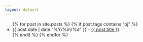 ```yaml
---
layout: default
---
```


<ul>
    {% for post in site.posts %}
        {% if post.tags contains "oj" %}
        <li>
            <span class="date">{{ post.date | date:"%Y/%m/%d" }}</span> - <a href="{{ post.url }}{{ '#back' }}">{{ post.title }}</a>
        </li>
        {% endif %}
    {% endfor %}
</ul>
